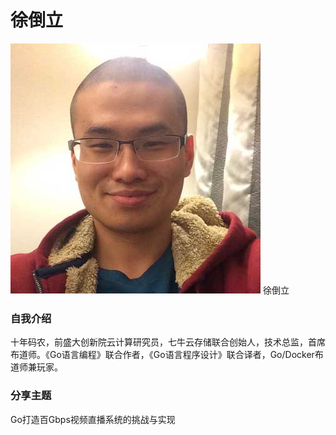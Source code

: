 # 徐倒立 #

![](../images/xudaoli.jpg)
徐倒立

### 自我介绍

十年码农，前盛大创新院云计算研究员，七牛云存储联合创始人，技术总监，首席布道师。《Go语言编程》联合作者，《Go语言程序设计》联合译者，Go/Docker布道师兼玩家。

### 分享主题

Go打造百Gbps视频直播系统的挑战与实现


